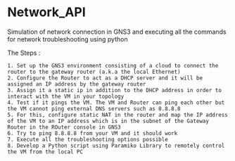 # Network_API
Simulation of network connection in GNS3 and executing all the commands for network troubleshooting using python 

The Steps : 

    1. Set up the GNS3 environment consisting of a cloud to connect the router to the gateway router (a.k.a the local Ethernet)
    2. Configure the Router to act as a DHCP server and it will be assigned an IP address by the gateway router
    3. Assign it a static ip in addition to the DHCP address in order to interact with the VM in your topology 
    4. Test if it pings the VM. The VM and Router can ping each other but the VM cannot ping external DNS servers such as 8.8.8.8 
    5. For this, configure static NAT in the router and map the IP address of the VM to an IP address which is in the subnet of the Gateway Router in the ROuter console in GNS3
    6. Try to ping 8.8.8.8 from your VM and it should work
    7. Execute all the troubleshooting options possible
    8. Develop a Python script using Paramiko Library to remotely control the VM from the local PC
